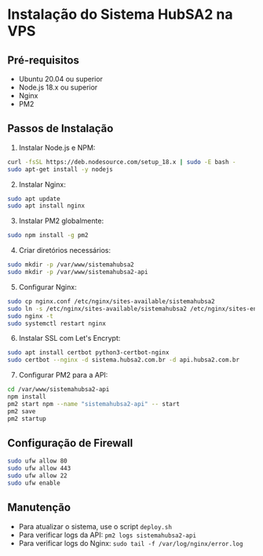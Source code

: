 # Instalação do Sistema HubSA2 na VPS

## Pré-requisitos
- Ubuntu 20.04 ou superior
- Node.js 18.x ou superior
- Nginx
- PM2

## Passos de Instalação

1. Instalar Node.js e NPM:
```bash
curl -fsSL https://deb.nodesource.com/setup_18.x | sudo -E bash -
sudo apt-get install -y nodejs
```

2. Instalar Nginx:
```bash
sudo apt update
sudo apt install nginx
```

3. Instalar PM2 globalmente:
```bash
sudo npm install -g pm2
```

4. Criar diretórios necessários:
```bash
sudo mkdir -p /var/www/sistemahubsa2
sudo mkdir -p /var/www/sistemahubsa2-api
```

5. Configurar Nginx:
```bash
sudo cp nginx.conf /etc/nginx/sites-available/sistemahubsa2
sudo ln -s /etc/nginx/sites-available/sistemahubsa2 /etc/nginx/sites-enabled/
sudo nginx -t
sudo systemctl restart nginx
```

6. Instalar SSL com Let's Encrypt:
```bash
sudo apt install certbot python3-certbot-nginx
sudo certbot --nginx -d sistema.hubsa2.com.br -d api.hubsa2.com.br
```

7. Configurar PM2 para a API:
```bash
cd /var/www/sistemahubsa2-api
npm install
pm2 start npm --name "sistemahubsa2-api" -- start
pm2 save
pm2 startup
```

## Configuração de Firewall
```bash
sudo ufw allow 80
sudo ufw allow 443
sudo ufw allow 22
sudo ufw enable
```

## Manutenção
- Para atualizar o sistema, use o script `deploy.sh`
- Para verificar logs da API: `pm2 logs sistemahubsa2-api`
- Para verificar logs do Nginx: `sudo tail -f /var/log/nginx/error.log` 